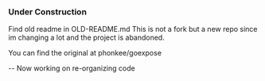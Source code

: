 ### Under Construction
Find old readme in OLD-README.md
This is not a fork but a new repo since im changing a lot and the project is abandoned.

You can find the original at phonkee/goexpose

-- Now working on re-organizing code

